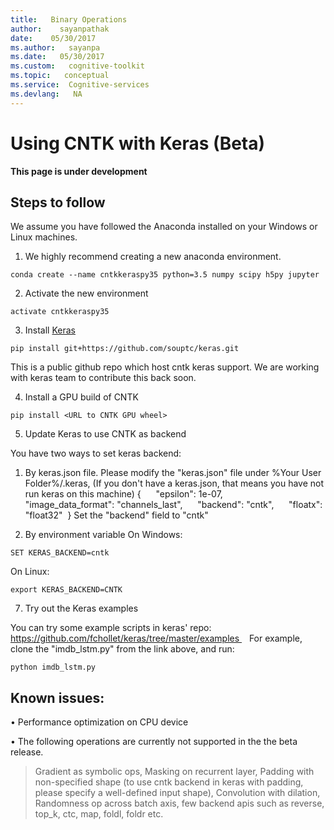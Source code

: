 ```yaml
---
title:   Binary Operations
author:    sayanpathak
date:    05/30/2017
ms.author:   sayanpa
ms.date:   05/30/2017
ms.custom:   cognitive-toolkit
ms.topic:   conceptual
ms.service:  Cognitive-services
ms.devlang:   NA
---
```


# Using CNTK with Keras (Beta)

**This page is under development**

## Steps to follow

We assume you have followed the Anaconda installed on your Windows or Linux machines.

1. We highly recommend creating a new anaconda environment.

```conda create --name cntkkeraspy35 python=3.5 numpy scipy h5py jupyter```

2. Activate the new environment

```activate cntkkeraspy35```

3. Install [Keras](https://keras.io/#installation)

```pip install git+https://github.com/souptc/keras.git```

This is a public github repo which host cntk keras support. We are working with keras team to contribute this back soon.

4. Install a GPU build of CNTK

```pip install <URL to CNTK GPU wheel>```

5. Update Keras to use CNTK as backend

You have two ways to set keras backend:
1. By keras.json file.
   Please modify the "keras.json" file under %Your User Folder%/.keras, (If you don't have a keras.json, that means you have not run keras on this machine)
   { 
    "epsilon": 1e-07, 
    "image_data_format": "channels_last", 
    "backend": "cntk", 
    "floatx": "float32" 
	}
	Set the "backend" field to "cntk"

2. By environment variable
On Windows:

```SET KERAS_BACKEND=cntk```

On Linux:

```export KERAS_BACKEND=CNTK```


7.	Try out the Keras examples

You can try some example scripts in keras' repo: 
https://github.com/fchollet/keras/tree/master/examples 
 
For example, clone the "imdb_lstm.py" from the link above, and run: 
```
python imdb_lstm.py 
```

## Known issues:

•	Performance optimization on CPU device 

•	The following operations are currently not supported in the the beta release.

> Gradient as symbolic ops, Masking on recurrent layer, Padding with non-specified shape (to use cntk backend in keras with padding, please specify a well-defined input shape), Convolution with dilation, Randomness op across batch axis, few backend apis such as reverse, top_k, ctc, map, foldl, foldr etc.
